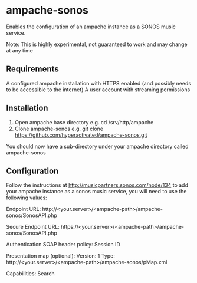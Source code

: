 # ampache-sonos
Enables the configuration of an ampache instance as a SONOS music service.

Note: This is highly experimental, not guaranteed to work and may change at any time

## Requirements
A configured ampache installation with HTTPS enabled (and possibly needs to be accessible to the internet)
A user account with streaming permissions

## Installation
1. Open ampache base directory e.g. cd /srv/http/ampache
2. Clone ampache-sonos e.g. git clone https://github.com/hyperactivated/ampache-sonos.git

You should now have a sub-directory under your ampache directory called ampache-sonos

## Configuration

Follow the instructions at http://musicpartners.sonos.com/node/134 to add your ampache instance as a sonos music service, you will need to use the following values:

Endpoint URL: 
http://&lt;your.server&gt;/&lt;ampache-path&gt;/ampache-sonos/SonosAPI.php

Secure Endpoint URL: 
https://&lt;your.server&gt;/&lt;ampache-path&gt;/ampache-sonos/SonosAPI.php

Authentication SOAP header policy: 
Session ID

Presentation map (optional): 
Version: 1 Type: http://&lt;your.server&gt;/&lt;ampache-path&gt;/ampache-sonos/pMap.xml

Capabilities:
Search
